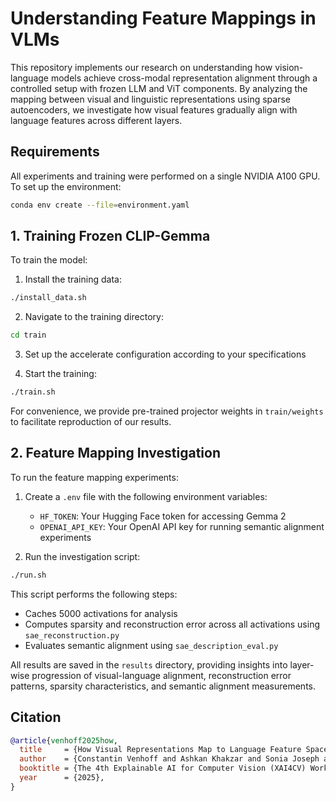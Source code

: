 # Understanding Feature Mappings in VLMs

This repository implements our research on understanding how vision-language models achieve cross-modal representation alignment through a controlled setup with frozen LLM and ViT components. By analyzing the mapping between visual and linguistic representations using sparse autoencoders, we investigate how visual features gradually align with language features across different layers.

## Requirements

All experiments and training were performed on a single NVIDIA A100 GPU. To set up the environment:

```bash
conda env create --file=environment.yaml
```

## 1. Training Frozen CLIP-Gemma

To train the model:

1. Install the training data:
```bash
./install_data.sh
```

2. Navigate to the training directory:
```bash
cd train
```

3. Set up the accelerate configuration according to your specifications

4. Start the training:
```bash
./train.sh
```

For convenience, we provide pre-trained projector weights in `train/weights` to facilitate reproduction of our results.

## 2. Feature Mapping Investigation

To run the feature mapping experiments:

1. Create a `.env` file with the following environment variables:
   - `HF_TOKEN`: Your Hugging Face token for accessing Gemma 2
   - `OPENAI_API_KEY`: Your OpenAI API key for running semantic alignment experiments

2. Run the investigation script:
```bash
./run.sh
```

This script performs the following steps:
- Caches 5000 activations for analysis
- Computes sparsity and reconstruction error across all activations using `sae_reconstruction.py`
- Evaluates semantic alignment using `sae_description_eval.py`

All results are saved in the `results` directory, providing insights into layer-wise progression of visual-language alignment, reconstruction error patterns, sparsity characteristics, and semantic alignment measurements.

## Citation

```bibtex
@article{venhoff2025how,
  title     = {How Visual Representations Map to Language Feature Space in Multimodal LLMs},
  author    = {Constantin Venhoff and Ashkan Khakzar and Sonia Joseph and Philip Torr and Neel Nanda},
  booktitle = {The 4th Explainable AI for Computer Vision (XAI4CV) Workshop at CVPR 2025},
  year      = {2025},
}
```
